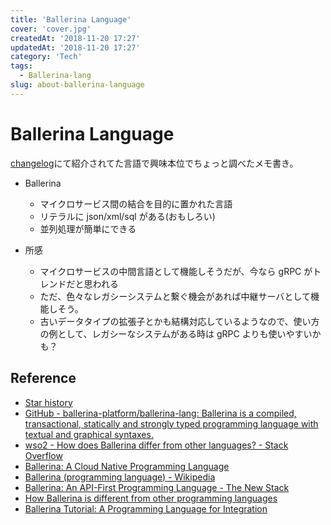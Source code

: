 ```yaml
---
title: 'Ballerina Language'
cover: 'cover.jpg'
createdAt: '2018-11-20 17:27'
updatedAt: '2018-11-20 17:27'
category: 'Tech'
tags:
  - Ballerina-lang
slug: about-ballerina-language
---
```


# Ballerina Language

[changelog](https://changelog.com/podcast/313)にて紹介されてた言語で興味本位でちょっと調べたメモ書き。

- Ballerina

  - マイクロサービス間の結合を目的に置かれた言語
  - リテラルに json/xml/sql がある(おもしろい)
  - 並列処理が簡単にできる

- 所感
  - マイクロサービスの中間言語として機能しそうだが、今なら gRPC がトレンドだと思われる
  - ただ、色々なレガシーシステムと繋ぐ機会があれば中継サーバとして機能しそう。
  - 古いデータタイプの拡張子とかも結構対応しているようなので、使い方の例として、レガシーなシステムがある時は gRPC よりも使いやすいかも？

## Reference

- [Star history](https://www.timqian.com/star-history/#ballerina-platform/ballerina-lang)
- [GitHub - ballerina-platform/ballerina-lang: Ballerina is a compiled, transactional, statically and strongly typed programming language with textual and graphical syntaxes.](https://github.com/ballerina-platform/ballerina-lang)
- [wso2 - How does Ballerina differ from other languages? - Stack Overflow](https://stackoverflow.com/questions/42358521/how-does-ballerina-differ-from-other-languages)
- [Ballerina: A Cloud Native Programming Language](https://wso2.com/library/webinars/2018/06/ballerina-a-cloud-native-programming-language/)
- [Ballerina (programming language) - Wikipedia](<https://en.wikipedia.org/wiki/Ballerina_(programming_language)>)
- [Ballerina: An API-First Programming Language - The New Stack](https://thenewstack.io/ballerina-an-api-first-programming-language/)
- [How Ballerina is different from other programming languages](https://medium.com/ballerinalang/ballerina-why-it-is-different-from-other-programming-languages-cbdf5f248390)
- [Ballerina Tutorial: A Programming Language for Integration](https://www.infoq.com/articles/ballerina-integration-tutorial-part-2)

